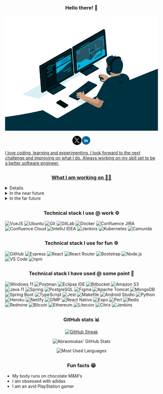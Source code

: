 # <h3 align="center">Hello there! :wave:</h3>

<div align="center">
  <a href="https://linkedin.com/in/abraomukas/"><img src="images/hero.gif" alt="Abraomukas in a nutshell"></a>

<a href="https://twitter.com/abraomukas"><img height="30" src="images/icons/twitter.png"/><a href="https://www.linkedin.com/in/abraomukas/"><img height="30" src="images/icons/linkedin.png"/>

</div>

I love coding, learning and experimenting. I look forward to the next challenge and improving on what I do. Always working on my skill set to be a better software engineer.

## <h3 align="center">What I am working on :man_technologist:</h3>

<details>
  <summary>Right now</summary>

- I work as a junior full stack engineer @ <a href="www.hyd.com.es">H&D España</a>

- Create a blog for a friend - <a href="https://github.com/Abraomukas/sex-and-the-city-2.0">Sex and the City 2.0</a>


</details>

<details>
  <summary>In the near future</summary>

- Go through freeCodeCamp's certifications (<a href="https://www.freecodecamp.org/learn">click here</a>)

  - Back End Development and APIs :white_check_mark:
  - JavaScript Algorithms and Data Structures
  - Front End Development Libraries
  - Information Security
  - Data Visualization
  - Responsive Web Design
  - Coding Interview Prep

- Build a full stack solution to help gamers decide what to play next - <a href="https://github.com/Abraomukas/what-2-play-frontend">What2Play</a>

- Build a full stack solution to help the gaming trophy hunting community - <a href="https://github.com/Abraomukas/trophies-hub-frontend">PSTrophiesHub</a>

</details>

<details>
  <summary>In the far future</summary>

- Finish Codility challenges (<a href="https://app.codility.com/programmers/challenges/">click here</a>)

- Build a Twitter clone

- Improve an existing solution to manage Toastmasters Clubs - <a href="#">easierSpeak</a>

</details>

## <h3 align="center">Technical stack I use @ work :gear:</h3>

![VueJS](https://img.shields.io/badge/-Vue_JS-informational?style=flat-square&logo=vue.js&logoColor=white&color=blue) ![Ubuntu](https://img.shields.io/badge/-Ubuntu-informational?style=flat-square&logo=Ubuntu&logoColor=white&color=blue) ![Git](https://img.shields.io/badge/-Git-informational?style=flat-square&logo=git&logoColor=white&color=blue) ![GitLab](https://img.shields.io/badge/-GitLab-informational?style=flat-square&logo=gitlab&logoColor=white&color=blue) ![Docker](https://img.shields.io/badge/-Docker-informational?style=flat-square&logo=docker&logoColor=white&color=blue) ![Confluence JIRA](https://img.shields.io/badge/-Confluence_JIRA-informational?style=flat-square&logo=jira&logoColor=white&color=blue) ![Confluence Cloud](https://img.shields.io/badge/-Confluence_Cloud-informational?style=flat-square&logo=confluence&logoColor=white&color=blue) ![IntelliJ IDEA](https://img.shields.io/badge/-IntelliJ_IDEA-informational?style=flat-square&logo=intellij-idea&logoColor=white&color=blue) ![Jenkins](https://img.shields.io/badge/-Jenkins-informational?style=flat-square&logo=jenkins&logoColor=white&color=blue) ![Kubernetes](https://img.shields.io/badge/-Kubernetes-informational?style=flat-square&logo=kubernetes&logoColor=white&color=blue) ![Camunda](https://img.shields.io/badge/-Camunda-informational?style=flat-square&logo=camunda&logoColor=white&color=blue)

## <h3 align="center">Technical stack I use for fun :gear:</h3>

![GitHub](https://img.shields.io/badge/-GitHub-informational?style=flat-square&logo=github&logoColor=white&color=darkblue) ![Express](https://img.shields.io/badge/-Express-informational?style=flat-square&logo=express&logoColor=white&color=darkblue) ![React](https://img.shields.io/badge/-React-informational?style=flat-square&logo=react&logoColor=white&color=darkblue) ![React Router](https://img.shields.io/badge/-React_Router-informational?style=flat-square&logo=react-router&logoColor=white&color=darkblue) ![Bootstrap](https://img.shields.io/badge/-Bootstrap-informational?style=flat-square&logo=bootstrap&logoColor=white&color=darkblue) ![Node.js](https://img.shields.io/badge/-Node.js-informational?style=flat-square&logo=node.js&logoColor=white&color=darkblue) ![VS Code](https://img.shields.io/badge/-VS_Code-informational?style=flat-square&logo=microsoft&logoColor=white&color=darkblue) ![npm](https://img.shields.io/badge/-npm-informational?style=flat-square&logo=npm&logoColor=white&color=darkblue)

## <h3 align="center">Technical stack I have used @ some point :shrug:</h3>

![Windows 11](https://img.shields.io/badge/-Windows_11-informational?style=flat-square&logo=windows&logoColor=white&color=gray) ![Postman](https://img.shields.io/badge/-Postman-informational?style=flat-square&logo=postman&logoColor=white&color=gray) ![Eclipse IDE](https://img.shields.io/badge/-eclipse-informational?style=flat-square&logo=eclipse&logoColor=white&color=gray) ![Bitbucket](https://img.shields.io/badge/-Bitbucket-informational?style=flat-square&logo=bitbucket&logoColor=white&color=gray) ![Amazon S3](https://img.shields.io/badge/-AWS_S3-informational?style=flat-square&logo=amazon-s3&logoColor=white&color=gray) ![Java 11](https://img.shields.io/badge/-Java_11-informational?style=flat-square&logo=openjdk&logoColor=white&color=gray) ![Spring](https://img.shields.io/badge/-Spring-informational?style=flat-square&logo=spring&logoColor=white&color=gray) ![PostgreSQL](https://img.shields.io/badge/-PostgreSQL-informational?style=flat-square&logo=postgresql&logoColor=white&color=gray) ![Figma](https://img.shields.io/badge/-Figma-informational?style=flat-square&logo=figma&logoColor=white&color=gray) ![Apache Tomcat](https://img.shields.io/badge/-Apache_Tomcat-informational?style=flat-square&logo=apache-tomcat&logoColor=white&color=gray) ![MongoDB](https://img.shields.io/badge/-MongoDB-informational?style=flat-square&logo=mongodb&logoColor=white&color=gray) ![Spring Boot](https://img.shields.io/badge/-Spring_Boot-informational?style=flat-square&logo=springboot&logoColor=white&color=gray) ![TypeScript](https://img.shields.io/badge/-TypeScript-informational?style=flat-square&logo=typescript&logoColor=white&color=gray) ![Jest](https://img.shields.io/badge/-Jest-informational?style=flat-square&logo=jest&logoColor=white&color=gray) ![Makefile](https://img.shields.io/badge/-Makefile-informational?style=flat-square&logo=<<>>&logoColor=white&color=gray) ![Android Studio](https://img.shields.io/badge/-Android_Studio-informational?style=flat-square&logo=android-studio&logoColor=white&color=gray) ![Python](https://img.shields.io/badge/-Python-informational?style=flat-square&logo=python&logoColor=white&color=gray) ![Heroku](https://img.shields.io/badge/-Heroku-informational?style=flat-square&logo=heroku&logoColor=white&color=gray) ![Netlify](https://img.shields.io/badge/-Netlify-informational?style=flat-square&logo=netlify&logoColor=white&color=gray) ![GIMP](https://img.shields.io/badge/-GIMP-informational?style=flat-square&logo=gimp&logoColor=white&color=gray) ![React Native](https://img.shields.io/badge/-React_Native-informational?style=flat-square&logo=react&logoColor=white&color=gray) ![Expo](https://img.shields.io/badge/-Expo-informational?style=flat-square&logo=expo&logoColor=white&color=gray) ![Perl](https://img.shields.io/badge/-Perl-informational?style=flat-square&logo=perl&logoColor=white&color=gray) ![Redis](https://img.shields.io/badge/-Redis-informational?style=flat-square&logo=redis&logoColor=white&color=gray) ![Redmine](https://img.shields.io/badge/-Redmine-informational?style=flat-square&logo=redmine&logoColor=white&color=gray) ![Bitcoin](https://img.shields.io/badge/-Bitcoin-informational?style=flat-square&logo=bitcoin&logoColor=white&color=gray) ![Ethereum](https://img.shields.io/badge/-Ethereum-informational?style=flat-square&logo=ethereum&logoColor=white&color=gray) ![Litecoin](https://img.shields.io/badge/-Litecoin-informational?style=flat-square&logo=litecoin&logoColor=white&color=gray) ![Citrix](https://img.shields.io/badge/-Citrix-informational?style=flat-square&logo=citrix&logoColor=white&color=gray) ![Jenkins](https://img.shields.io/badge/-Jenkins-informational?style=flat-square&logo=jenkins&logoColor=white&color=gray)

## <h3 align="center">GitHub stats :bar_chart:</h3>

<div align="center">

[![GitHub Streak](https://streak-stats.demolab.com?user=abraomukas&theme=gotham&hide_border=false)](https://git.io/streak-stats)

![Abraomukas' GitHub Stats](https://github-readme-stats.vercel.app/api?username=abraomukas&theme=gotham&show_icons=true)

![Most Used Languages](https://github-readme-stats.vercel.app/api/top-langs/?username=abraomukas&theme=gotham&show_icons=true)

</div>

## <h3 align="center">Fun facts :grin:</h3>

- My body runs on chocolate M&M's
- I am obsessed with adidas
- I am an avid PlayStation gamer
